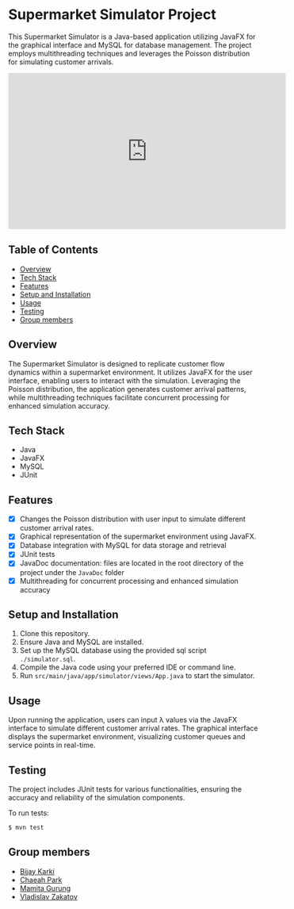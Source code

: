 # Supermarket Simulator Project

This Supermarket Simulator is a Java-based application utilizing JavaFX for the graphical interface and MySQL for
database management. The project employs multithreading techniques and leverages the Poisson distribution for simulating
customer arrivals.

<iframe width="560" height="315" src="https://youtu.be/_EMkGNqOkQY?si=TpGKNYVAiALI25ED" frameborder="0" allowfullscreen></iframe>

## Table of Contents

- [Overview](#overview)
- [Tech Stack](#tech-stack)
- [Features](#features)
- [Setup and Installation](#setup-and-installation)
- [Usage](#usage)
- [Testing](#testing)
- [Group members](#group-members)

## Overview

The Supermarket Simulator is designed to replicate customer flow dynamics within a supermarket environment. It utilizes
JavaFX for the user interface, enabling users to interact with the simulation. Leveraging the Poisson distribution, the
application generates customer arrival patterns, while multithreading techniques facilitate concurrent processing for
enhanced simulation accuracy.

## Tech Stack

- Java
- JavaFX
- MySQL
- JUnit

## Features

- [x] Changes the Poisson distribution with user input to simulate different customer arrival rates.
- [x] Graphical representation of the supermarket environment using JavaFX.
- [x] Database integration with MySQL for data storage and retrieval
- [x] JUnit tests
- [x] JavaDoc documentation: files are located in the root directory of the project under the `JavaDoc` folder
- [x] Multithreading for concurrent processing and enhanced simulation accuracy

## Setup and Installation

1. Clone this repository.
2. Ensure Java and MySQL are installed.
3. Set up the MySQL database using the provided sql script `./simulator.sql`.
4. Compile the Java code using your preferred IDE or command line.
5. Run `src/main/java/app/simulator/views/App.java` to start the simulator.

## Usage

Upon running the application, users can input λ values via the JavaFX interface to simulate different customer arrival
rates. The graphical interface displays the supermarket environment, visualizing customer queues and service points in
real-time.

## Testing

The project includes JUnit tests for various functionalities, ensuring the accuracy and reliability of the simulation
components.

To run tests:

```bash
$ mvn test
```

## Group members
* [Bijay Karki](https://github.com/BijayKarki)
* [Chaeah Park](https://github.com/chepark)
* [Mamita Gurung](https://github.com/Mamita123)
* [Vladislav Zakatov](https://github.com/VlazaIT)
